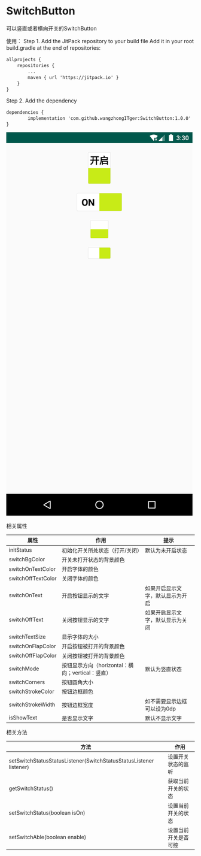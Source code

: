 # SwitchButton
可以竖直或者横向开关的SwitchButton

使用：
Step 1. Add the JitPack repository to your build file
Add it in your root build.gradle at the end of repositories:

	allprojects {
		repositories {
			...
			maven { url 'https://jitpack.io' }
		}
	}
Step 2. Add the dependency

	dependencies {
	        implementation 'com.github.wangzhongITger:SwitchButton:1.0.0'
	}

	
	
![image](https://github.com/wangzhongITger/SwitchButton/blob/master/device-2018-12-01-233108.png)

相关属性

属性 | 作用 | 提示
---- | ---- | ------
initStatus | 初始化开关所处状态（打开/关闭） | 默认为未开启状态
switchBgColor | 开关未打开状态的背景颜色
switchOnTextColor | 开启字体的颜色 | 
switchOffTextColor | 关闭字体的颜色
switchOnText | 开启按钮显示的文字 | 如果开启显示文字，默认显示为开启
switchOffText | 关闭按钮显示的文字 | 如果开启显示文字，默认显示为关闭
switchTextSize | 显示字体的大小
switchOnFlapColor | 开启按钮被打开的背景颜色
switchOffFlapColor | 关闭按钮被打开的背景颜色
switchMode | 按钮显示方向（horizontal：横向；vertical：竖直） | 默认为竖直状态
switchCorners | 按钮圆角大小
switchStrokeColor | 按钮边框颜色
switchStrokeWidth | 按钮边框宽度 | 如不需要显示边框可以设为0dp
isShowText | 是否显示文字 | 默认不显示文字



相关方法

方法 | 作用
---- | ----
setSwitchStatusStatusListener(SwitchStatusStatusListener listener) | 设置开关状态的监听
getSwitchStatus() | 获取当前开关的状态
setSwitchStatus(boolean isOn) | 设置当前开关的状态
setSwitchAble(boolean enable) | 设置当前开关是否可控

